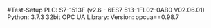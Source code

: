 #Test-Setup
PLC: S7-1513F (v2.6 - 6ES7 513-1FL02-0AB0 V02.06.01)
Python: 3.7.3 32bit
OPC UA Library: Version: opcua==0.98.7
